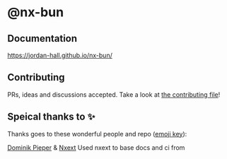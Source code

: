 # @nx-bun

## Documentation

https://jordan-hall.github.io/nx-bun/

## Contributing

PRs, ideas and discussions accepted. Take a look at [the contributing file](CONTRIBUTING.md)!

## Speical thanks to ✨

Thanks goes to these wonderful people and repo ([emoji key](https://allcontributors.org/docs/en/emoji-key)):

[Dominik Pieper](https://github.com/DominikPieper) & [Nxext](https://github.com/nxext/nx-extensions/) Used nxext to base docs and ci from
